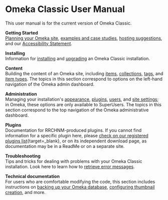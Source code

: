 # Omeka Classic User Manual

This user manual is for the current version of Omeka Classic. 

**Getting Started**  
[Planning your Omeka site](GettingStarted/Site_Planning_Tips/), [examples and case studies](GettingStarted/UsingOmeka), [hosting suggestions](GettingStarted/Hosting_Suggestions), and our [Accessibility Statement](GettingStarted/Accessibility_Statement). 

**Installing**  
Information for [installing](Installation/Installation) and [upgrading](Installation/Upgrading) an Omeka Classic installation.

**Content**  
Building the content of an Omeka site, including [items](Content/Items), [collections](Content/Collections), [tags](Content/Tags), and [item types](Content/Item_Types). The topics in this section correspond to options on the left-hand navigation of the Omeka admin dashboard.

**Administration**  
Managing your installation's [appearance](Admin/Appearance/Appearance_Settings/), [plugins](Admin/Adding_and_Managing_Plugins), [users](Admin/Users), and [site settings](Admin/Settings/General_Settings/); in Omeka, these options are only available to SuperUsers. The topics in this section correspond to the top navigation of the Omeka administrative dashboard.

**Plugins**  
Documentation for RRCHNM-produced plugins. If you cannot find information for a specific plugin here, please [check on our registered plugins list](https://omeka.org/classic/plugins/){target=_blank}, or on its independent download page, as documentation may be in a ReadMe or on a separate site. 

**Troubleshooting**  
Tips and tricks for dealing with problems with your Omeka Classic installation. Look here to learn how to [retrieve error messages](Troubleshooting/Retrieving_Error_Messages).

**Technical documentation**  
For users who are comfortable modifying the code, this section includes instructions on [backing up your Omeka database](Technical/Backing_up_an_Omeka_Database), [configuring thumbnail creation](Technical/ConfiguringThumbnailCreation), and more.
